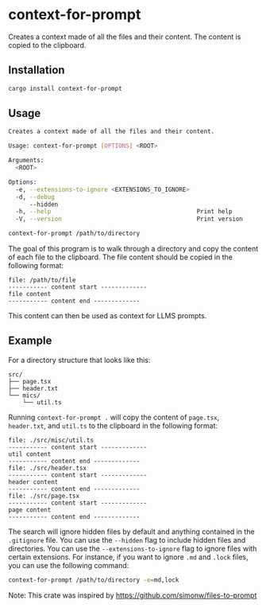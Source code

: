 # context-for-prompt

Creates a context made of all the files and their content. The content is copied to the clipboard.

## Installation

```sh
cargo install context-for-prompt
```

## Usage

```sh
Creates a context made of all the files and their content.

Usage: context-for-prompt [OPTIONS] <ROOT>

Arguments:
  <ROOT>  

Options:
  -e, --extensions-to-ignore <EXTENSIONS_TO_IGNORE>  
  -d, --debug                                        
      --hidden                                       
  -h, --help                                         Print help
  -V, --version                                      Print version
```

```sh
context-for-prompt /path/to/directory
```
The goal of this program is to walk through a directory and copy the content of each file to the clipboard. The file content should be copied in the following format:

```
file: /path/to/file
----------- content start -------------
file content
----------- content end -------------
```

This content can then be used as context for LLMS prompts.

## Example

For a directory structure that looks like this:

```
src/
├── page.tsx
├── header.txt
└── mics/
    └── util.ts
```
Running `context-for-prompt .` will copy the content of `page.tsx`, `header.txt`, and `util.ts` to the clipboard in the following format:

```
file: ./src/misc/util.ts
----------- content start -------------
util content
----------- content end -------------
file: ./src/header.tsx
----------- content start -------------
header content
----------- content end -------------
file: ./src/page.tsx
----------- content start -------------
page content
----------- content end -------------
```




The search will ignore hidden files by default and anything contained in the `.gitignore` file. You can use the `--hidden` flag to include hidden files and directories. You can use the `--extensions-to-ignore` flag to ignore files with certain extensions. For instance, if you want to ignore `.md` and `.lock` files, you can use the following command:

```sh
context-for-prompt /path/to/directory -e=md,lock 
``` 

Note: This crate was inspired by https://github.com/simonw/files-to-prompt
